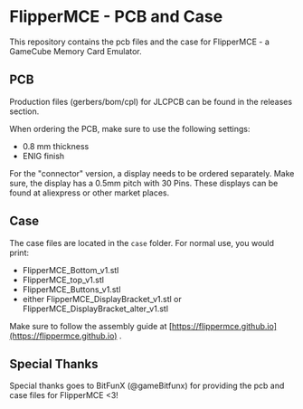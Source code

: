# FlipperMCE - PCB and Case

This repository contains the pcb files and the case for FlipperMCE - a GameCube Memory Card Emulator.

## PCB

Production files (gerbers/bom/cpl) for JLCPCB can be found in the releases section.

When ordering the PCB, make sure to use the following settings:

- 0.8 mm thickness
- ENIG finish

For the "connector" version, a display needs to be ordered separately.
Make sure, the display has a 0.5mm pitch with 30 Pins.
These displays can be found at aliexpress or other market places.


## Case

The case files are located in the ```case``` folder. For normal use, you would print:

- FlipperMCE_Bottom_v1.stl
- FlipperMCE_top_v1.stl
- FlipperMCE_Buttons_v1.stl
- either FlipperMCE_DisplayBracket_v1.stl or FlipperMCE_DisplayBracket_alter_v1.stl

Make sure to follow the assembly guide at [https://flippermce.github.io](https://flippermce.github.io) .

## Special Thanks

Special thanks goes to BitFunX (@gameBitfunx) for providing the pcb and case files for FlipperMCE <3!
